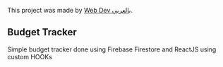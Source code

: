 This project was made by [Web Dev بالعربي](https://www.youtube.com/channel/UCiXXtRYzr_acEssKWYfgwNA).

## Budget Tracker

Simple budget tracker done using Firebase Firestore and ReactJS using custom HOOKs
